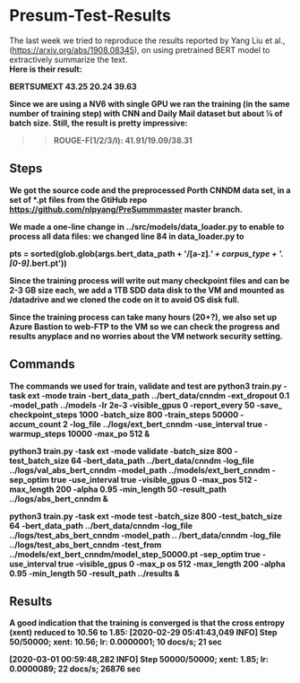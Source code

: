 # Presum-Test-Results
The last week we tried to reproduce the results reported by Yang Liu et al., (https://arxiv.org/abs/1908.08345), on using pretrained BERT model to extractively summarize the text.<b/>  
Here is their result:<b/>   

BERTSUMEXT 43.25 20.24 39.63<b/> 

Since we are using a NV6 with single GPU we ran the training (in the same number of training step) with CNN and Daily Mail dataset but about ¼ of batch size. Still, the result is pretty impressive:<b/>  
>> ROUGE-F(1/2/3/l): 41.91/19.09/38.31 <b/>

## Steps
We got the source code and the preprocessed Porth CNNDM data set, in a set of *.pt files from the GtiHub repo https://github.com/nlpyang/PreSummmaster master branch. <b/>

We made a one-line change in ../src/models/data_loader.py to enable to process all data files: we changed line 84 in data_loader.py to<b/> 

pts = sorted(glob.glob(args.bert_data_path + '/[a-z]*.' + corpus_type + '.[0-9]*.bert.pt'))   

Since the training process will write out many checkpoint files and can be 2-3 GB size each, we add a 1TB SDD data disk to the VM and mounted as /datadrive and we cloned the code on it to avoid OS disk full. 

Since the training process can take many hours (20+?), we also set up Azure Bastion to web-FTP to the VM so we can check the progress and results anyplace and no worries about the VM network security setting.  

## Commands
The commands we used for train, validate and test are   <b/>
python3 train.py -task ext -mode train -bert_data_path ../bert_data/cnndm -ext_dropout 0.1 -model_path ../models -lr 2e-3 -visible_gpus 0 -report_every 50 -save_ checkpoint_steps 1000 -batch_size 800 -train_steps 50000 -accum_count 2 -log_file ../logs/ext_bert_cnndm -use_interval true -warmup_steps 10000 -max_po 512 &amp; 

python3 train.py -task ext -mode validate -batch_size 800 -test_batch_size 64 -bert_data_path ../bert_data/cnndm -log_file ../logs/val_abs_bert_cnndm -model_path  ../models/ext_bert_cnndm -sep_optim true -use_interval true -visible_gpus 0 -max_pos 512 -max_length 200 -alpha 0.95 -min_length 50 -result_path ../logs/abs_bert_cnndm &amp; 

python3 train.py -task ext -mode test -batch_size 800 -test_batch_size 64 -bert_data_path ../bert_data/cnndm -log_file ../logs/test_abs_bert_cnndm -model_path .. /bert_data/cnndm -log_file ../logs/test_abs_bert_cnndm -test_from ../models/ext_bert_cnndm/model_step_50000.pt -sep_optim true -use_interval true -visible_gpus 0 -max_p os 512 -max_length 200 -alpha 0.95 -min_length 50 -result_path ../results &amp; 

## Results
A good indication that the training is converged is that the cross entropy (xent) reduced to 10.56 to 1.85: <b/>
[2020-02-29 05:41:43,049 INFO] Step 50/50000; xent: 10.56; lr: 0.0000001;  10 docs/s;     21 sec

[2020-03-01 00:59:48,282 INFO] Step 50000/50000; xent: 1.85; lr: 0.0000089;  22 docs/s;  26876 sec

